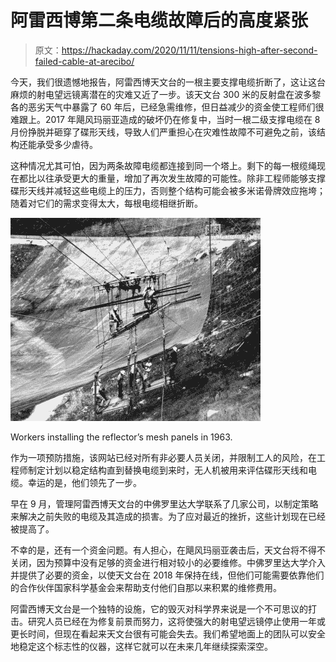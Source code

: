 # 阿雷西博第二条电缆故障后的高度紧张

> 原文：<https://hackaday.com/2020/11/11/tensions-high-after-second-failed-cable-at-arecibo/>

今天，我们很遗憾地报告，阿雷西博天文台的一根主要支撑电缆折断了，这让这台麻烦的射电望远镜离潜在的灾难又近了一步。该天文台 300 米的反射盘在波多黎各的恶劣天气中暴露了 60 年后，已经急需维修，但日益减少的资金使工程师们很难跟上。2017 年飓风玛丽亚造成的破坏仍在修复中，当时一根二级支撑电缆在 8 月份挣脱并砸穿了碟形天线，导致人们严重担心在灾难性故障不可避免之前，该结构还能承受多少虐待。

这种情况尤其可怕，因为两条故障电缆都连接到同一个塔上。剩下的每一根缆绳现在都比以往承受更大的重量，增加了再次发生故障的可能性。除非工程师能够支撑碟形天线并减轻这些电缆上的压力，否则整个结构可能会被多米诺骨牌效应拖垮；随着对它们的需求变得太大，每根电缆相继折断。

[![](img/34c1cf80f81f0476ea19d110f817c8a1.png)](https://hackaday.com/wp-content/uploads/2020/08/arecibodamage_construction.jpg)

Workers installing the reflector’s mesh panels in 1963.

作为一项预防措施，该网站已经对所有非必要人员关闭，并限制工人的风险，在工程师制定计划以稳定结构直到替换电缆到来时，无人机被用来评估碟形天线和电缆。幸运的是，他们领先了一步。

早在 9 月，管理阿雷西博天文台的中佛罗里达大学联系了几家公司，以制定策略来解决之前失败的电缆及其造成的损害。为了应对最近的挫折，这些计划现在已经被提高了。

不幸的是，还有一个资金问题。有人担心，在飓风玛丽亚袭击后，天文台将不得不关闭，因为预算中没有足够的资金进行相对较小的必要维修。中佛罗里达大学介入并提供了必要的资金，以使天文台在 2018 年保持在线，但他们可能需要依靠他们的合作伙伴国家科学基金会来帮助支付他们自那以来积累的维修费用。

阿雷西博天文台是一个独特的设施，它的毁灭对科学界来说是一个不可思议的打击。研究人员已经在为修复前景而努力，这将使强大的射电望远镜停止使用一年或更长时间，但现在看起来天文台很有可能会失去。我们希望地面上的团队可以安全地稳定这个标志性的仪器，这样它就可以在未来几年继续探索深空。